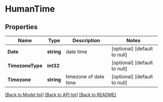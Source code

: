 # HumanTime

## Properties
Name | Type | Description | Notes
------------ | ------------- | ------------- | -------------
**Date** | **string** | date time | [optional] [default to null]
**TimezoneType** | **int32** |  | [optional] [default to null]
**Timezone** | **string** | timezone of date time | [optional] [default to null]

[[Back to Model list]](../README.md#documentation-for-models) [[Back to API list]](../README.md#documentation-for-api-endpoints) [[Back to README]](../README.md)



